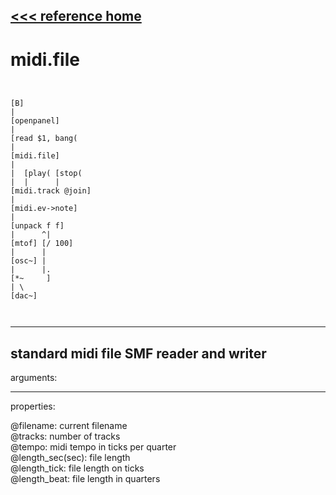 [<<< reference home](ceammc_lib.md)
---

# midi.file

```


[B]
|
[openpanel]
|
[read $1, bang(
|
[midi.file]
|
|  [play( [stop(
|  |      |
[midi.track @join]
|
[midi.ev->note]
|
[unpack f f]
|      ^|
[mtof] [/ 100]
|      |
[osc~] |
|      |.
[*~     ]
| \
[dac~]

            
```
---
standard midi file SMF reader and writer
---
arguments:


---
properties:

@filename: current filename<br>
@tracks: number of
            tracks<br>
@tempo: midi tempo in ticks
            per quarter<br>
@length_sec(sec): 
            file length<br>
@length_tick: file length on
            ticks<br>
@length_beat: file length in
            quarters<br>

